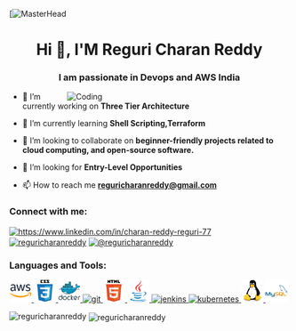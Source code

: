 [![MasterHead]([https://in.images.search.yahoo.com/images/view;_ylt=AwrKFsuPi.xms9Yjl5O9HAx.;_ylu=c2VjA3NyBHNsawNpbWcEb2lkA2Y4YjQ0YzgwYWQ3NjIyODdhNjA3ZWU1Y2Q5NWMyNTZkBGdwb3MDNARpdANiaW5n?back=https%3A%2F%2Fin.images.search.yahoo.com%2Fsearch%2Fimages%3Fp%3DCLOUD%2BDEVOPS%26ei%3DUTF-8%26type%3DE210IN826G0%26fr%3Dmcafee%26fr2%3Dp%253As%252Cv%253Ai%252Cm%253Asb-top%26tab%3Dorganic%26ri%3D4&w=930&h=409&imgurl=forum.huawei.com%2Fenterprise%2Fen%2Fdata%2Fattachment%2Fforum%2F202105%2F09%2F065136q6ep0vp0lxa65e3k.jpg%3FDevops-And-Cloud-The-Synergy-Driving-Digital-Transformation-In-Enterprises.jpg&rurl=https%3A%2F%2Fforum.huawei.com%2Fenterprise%2Fen%2Fdevops-influencing-cloud-development%2Fthread%2F738033-893&size=85.4KB&p=CLOUD+DEVOPS&oid=f8b44c80ad762287a607ee5cd95c256d&fr2=p%3As%2Cv%3Ai%2Cm%3Asb-top&fr=mcafee&tt=DevOps%2Cinfluencing+Cloud+development+-+Huawei+Enterprise+Support+Community&b=0&ni=120&no=4&ts=&tab=organic&sigr=H7xLLXKZrKxy&sigb=S.o.KRucNLz1&sigi=cqVys36v_wIN&sigt=yQdTslalV.2q&.crumb=Lgtp5YUmcL0&fr=mcafee&fr2=p%3As%2Cv%3Ai%2Cm%3Asb-top&type=E210IN826G0](https://softflow.ca/wp-content/uploads/2022/06/banner_img.gif))

<h1 align="center">Hi 👋, I'M Reguri Charan Reddy</h1>
<h3 align="center">I am passionate in Devops and AWS India</h3>
<img align="right" alt="Coding" width="400" src="https://media3.giphy.com/media/v1.Y2lkPTc5MGI3NjExaHVsN2wxaGo1eWE0M3BmaGhwYXNpcmZ4amoxYXRhMnh4dmVkNjd5eiZlcD12MV9pbnRlcm5hbF9naWZfYnlfaWQmY3Q9Zw/1y0zSu5hYE1pJSdqmI/giphy.webp">

- 🔭 I’m currently working on **Three Tier Architecture**

- 🌱 I’m currently learning **Shell Scripting,Terraform**

- 👯 I’m looking to collaborate on **beginner-friendly projects related to cloud computing, and open-source software.**

- 🤝 I’m looking for **Entry-Level Opportunities**

- 📫 How to reach me **reguricharanreddy@gmail.com**

<h3 align="left">Connect with me:</h3>
<p align="left">
<a href="https://linkedin.com/in/https://www.linkedin.com/in/charan-reddy-reguri-77" target="blank"><img align="center" src="https://raw.githubusercontent.com/rahuldkjain/github-profile-readme-generator/master/src/images/icons/Social/linked-in-alt.svg" alt="https://www.linkedin.com/in/charan-reddy-reguri-77" height="30" width="40" /></a>
<a href="https://instagram.com/reguricharanreddy" target="blank"><img align="center" src="https://raw.githubusercontent.com/rahuldkjain/github-profile-readme-generator/master/src/images/icons/Social/instagram.svg" alt="reguricharanreddy" height="30" width="40" /></a>
<a href="https://medium.com/@reguricharanreddy" target="blank"><img align="center" src="https://raw.githubusercontent.com/rahuldkjain/github-profile-readme-generator/master/src/images/icons/Social/medium.svg" alt="@reguricharanreddy" height="30" width="40" /></a>
</p>

<h3 align="left">Languages and Tools:</h3>
<p align="left"> <a href="https://aws.amazon.com" target="_blank" rel="noreferrer"> <img src="https://raw.githubusercontent.com/devicons/devicon/master/icons/amazonwebservices/amazonwebservices-original-wordmark.svg" alt="aws" width="40" height="40"/> </a> <a href="https://www.w3schools.com/css/" target="_blank" rel="noreferrer"> <img src="https://raw.githubusercontent.com/devicons/devicon/master/icons/css3/css3-original-wordmark.svg" alt="css3" width="40" height="40"/> </a> <a href="https://www.docker.com/" target="_blank" rel="noreferrer"> <img src="https://raw.githubusercontent.com/devicons/devicon/master/icons/docker/docker-original-wordmark.svg" alt="docker" width="40" height="40"/> </a> <a href="https://git-scm.com/" target="_blank" rel="noreferrer"> <img src="https://www.vectorlogo.zone/logos/git-scm/git-scm-icon.svg" alt="git" width="40" height="40"/> </a> <a href="https://www.w3.org/html/" target="_blank" rel="noreferrer"> <img src="https://raw.githubusercontent.com/devicons/devicon/master/icons/html5/html5-original-wordmark.svg" alt="html5" width="40" height="40"/> </a> <a href="https://www.java.com" target="_blank" rel="noreferrer"> <img src="https://raw.githubusercontent.com/devicons/devicon/master/icons/java/java-original.svg" alt="java" width="40" height="40"/> </a> <a href="https://www.jenkins.io" target="_blank" rel="noreferrer"> <img src="https://www.vectorlogo.zone/logos/jenkins/jenkins-icon.svg" alt="jenkins" width="40" height="40"/> </a> <a href="https://kubernetes.io" target="_blank" rel="noreferrer"> <img src="https://www.vectorlogo.zone/logos/kubernetes/kubernetes-icon.svg" alt="kubernetes" width="40" height="40"/> </a> <a href="https://www.linux.org/" target="_blank" rel="noreferrer"> <img src="https://raw.githubusercontent.com/devicons/devicon/master/icons/linux/linux-original.svg" alt="linux" width="40" height="40"/> </a> <a href="https://www.mysql.com/" target="_blank" rel="noreferrer"> <img src="https://raw.githubusercontent.com/devicons/devicon/master/icons/mysql/mysql-original-wordmark.svg" alt="mysql" width="40" height="40"/> </a> </p>

<p><img align="left" src="https://github-readme-stats.vercel.app/api/top-langs?username=reguricharanreddy&show_icons=true&locale=en&layout=compact" alt="reguricharanreddy" /></p>

<p>&nbsp;<img align="center" src="https://github-readme-stats.vercel.app/api?username=reguricharanreddy&show_icons=true&locale=en" alt="reguricharanreddy" /></p>

